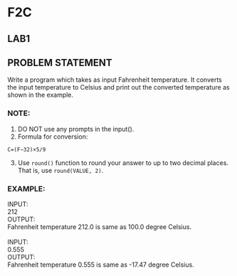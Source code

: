 # F2C
## LAB1
## PROBLEM STATEMENT
Write a program which takes as input Fahrenheit temperature. It converts the input temperature to Celsius and print out the converted temperature as shown in the example.

### NOTE:
1. DO NOT use any prompts in the input().
2. Formula for conversion: 
```
C=(F−32)×5/9
```
3. Use ```round()``` function to round your answer to up to two decimal places. That is, use ```round(VALUE, 2)```.

### EXAMPLE:
INPUT:<BR>
212<BR>
OUTPUT:<BR>
Fahrenheit temperature 212.0 is same as 100.0 degree Celsius. <BR>
<BR>
INPUT:<BR>
0.555<BR>
OUTPUT:<BR>
Fahrenheit temperature 0.555 is same as -17.47 degree Celsius.<BR>
